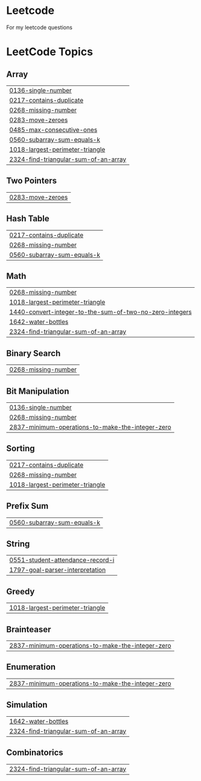 # Leetcode
For my leetcode questions

<!---LeetCode Topics Start-->
# LeetCode Topics
## Array
|  |
| ------- |
| [0136-single-number](https://github.com/Looplover11/Leetcode/tree/master/0136-single-number) |
| [0217-contains-duplicate](https://github.com/Naveen-Sharma92/Leetcode/tree/master/0217-contains-duplicate) |
| [0268-missing-number](https://github.com/Looplover11/Leetcode/tree/master/0268-missing-number) |
| [0283-move-zeroes](https://github.com/Looplover11/Leetcode/tree/master/0283-move-zeroes) |
| [0485-max-consecutive-ones](https://github.com/Looplover11/Leetcode/tree/master/0485-max-consecutive-ones) |
| [0560-subarray-sum-equals-k](https://github.com/Looplover11/Leetcode/tree/master/0560-subarray-sum-equals-k) |
| [1018-largest-perimeter-triangle](https://github.com/Naveen-Sharma92/Leetcode/tree/master/1018-largest-perimeter-triangle) |
| [2324-find-triangular-sum-of-an-array](https://github.com/Naveen-Sharma92/Leetcode/tree/master/2324-find-triangular-sum-of-an-array) |
## Two Pointers
|  |
| ------- |
| [0283-move-zeroes](https://github.com/Looplover11/Leetcode/tree/master/0283-move-zeroes) |
## Hash Table
|  |
| ------- |
| [0217-contains-duplicate](https://github.com/Naveen-Sharma92/Leetcode/tree/master/0217-contains-duplicate) |
| [0268-missing-number](https://github.com/Looplover11/Leetcode/tree/master/0268-missing-number) |
| [0560-subarray-sum-equals-k](https://github.com/Looplover11/Leetcode/tree/master/0560-subarray-sum-equals-k) |
## Math
|  |
| ------- |
| [0268-missing-number](https://github.com/Looplover11/Leetcode/tree/master/0268-missing-number) |
| [1018-largest-perimeter-triangle](https://github.com/Naveen-Sharma92/Leetcode/tree/master/1018-largest-perimeter-triangle) |
| [1440-convert-integer-to-the-sum-of-two-no-zero-integers](https://github.com/Naveen-Sharma92/Leetcode/tree/master/1440-convert-integer-to-the-sum-of-two-no-zero-integers) |
| [1642-water-bottles](https://github.com/Naveen-Sharma92/Leetcode/tree/master/1642-water-bottles) |
| [2324-find-triangular-sum-of-an-array](https://github.com/Naveen-Sharma92/Leetcode/tree/master/2324-find-triangular-sum-of-an-array) |
## Binary Search
|  |
| ------- |
| [0268-missing-number](https://github.com/Looplover11/Leetcode/tree/master/0268-missing-number) |
## Bit Manipulation
|  |
| ------- |
| [0136-single-number](https://github.com/Looplover11/Leetcode/tree/master/0136-single-number) |
| [0268-missing-number](https://github.com/Looplover11/Leetcode/tree/master/0268-missing-number) |
| [2837-minimum-operations-to-make-the-integer-zero](https://github.com/Naveen-Sharma92/Leetcode/tree/master/2837-minimum-operations-to-make-the-integer-zero) |
## Sorting
|  |
| ------- |
| [0217-contains-duplicate](https://github.com/Naveen-Sharma92/Leetcode/tree/master/0217-contains-duplicate) |
| [0268-missing-number](https://github.com/Looplover11/Leetcode/tree/master/0268-missing-number) |
| [1018-largest-perimeter-triangle](https://github.com/Naveen-Sharma92/Leetcode/tree/master/1018-largest-perimeter-triangle) |
## Prefix Sum
|  |
| ------- |
| [0560-subarray-sum-equals-k](https://github.com/Looplover11/Leetcode/tree/master/0560-subarray-sum-equals-k) |
## String
|  |
| ------- |
| [0551-student-attendance-record-i](https://github.com/Naveen-Sharma92/Leetcode/tree/master/0551-student-attendance-record-i) |
| [1797-goal-parser-interpretation](https://github.com/Naveen-Sharma92/Leetcode/tree/master/1797-goal-parser-interpretation) |
## Greedy
|  |
| ------- |
| [1018-largest-perimeter-triangle](https://github.com/Naveen-Sharma92/Leetcode/tree/master/1018-largest-perimeter-triangle) |
## Brainteaser
|  |
| ------- |
| [2837-minimum-operations-to-make-the-integer-zero](https://github.com/Naveen-Sharma92/Leetcode/tree/master/2837-minimum-operations-to-make-the-integer-zero) |
## Enumeration
|  |
| ------- |
| [2837-minimum-operations-to-make-the-integer-zero](https://github.com/Naveen-Sharma92/Leetcode/tree/master/2837-minimum-operations-to-make-the-integer-zero) |
## Simulation
|  |
| ------- |
| [1642-water-bottles](https://github.com/Naveen-Sharma92/Leetcode/tree/master/1642-water-bottles) |
| [2324-find-triangular-sum-of-an-array](https://github.com/Naveen-Sharma92/Leetcode/tree/master/2324-find-triangular-sum-of-an-array) |
## Combinatorics
|  |
| ------- |
| [2324-find-triangular-sum-of-an-array](https://github.com/Naveen-Sharma92/Leetcode/tree/master/2324-find-triangular-sum-of-an-array) |
<!---LeetCode Topics End-->